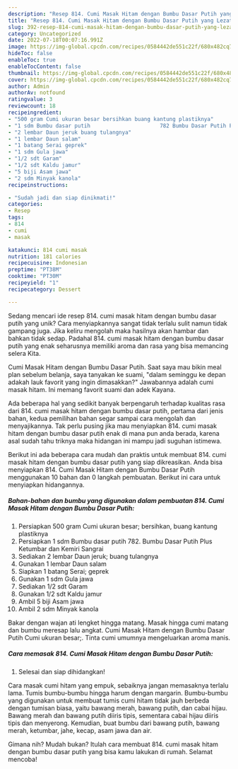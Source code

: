 ```yaml
---
description: "Resep 814. Cumi Masak Hitam dengan Bumbu Dasar Putih yang Lezat"
title: "Resep 814. Cumi Masak Hitam dengan Bumbu Dasar Putih yang Lezat"
slug: 392-resep-814-cumi-masak-hitam-dengan-bumbu-dasar-putih-yang-lezat
category: Uncategorized
date: 2022-07-18T00:07:16.991Z
image: https://img-global.cpcdn.com/recipes/0584442de551c22f/680x482cq70/814-cumi-masak-hitam-dengan-bumbu-dasar-putih-foto-resep-utama.jpg
hideToc: false
enableToc: true
enableTocContent: false
thumbnail: https://img-global.cpcdn.com/recipes/0584442de551c22f/680x482cq70/814-cumi-masak-hitam-dengan-bumbu-dasar-putih-foto-resep-utama.jpg
cover: https://img-global.cpcdn.com/recipes/0584442de551c22f/680x482cq70/814-cumi-masak-hitam-dengan-bumbu-dasar-putih-foto-resep-utama.jpg
author: Admin
authorAv: notfound
ratingvalue: 3
reviewcount: 18
recipeingredient:
- "500 gram Cumi ukuran besar bersihkan buang kantung plastiknya"
- "1 sdm Bumbu dasar putih                      782 Bumbu Dasar Putih Plus Ketumbar dan Kemiri Sangrai"
- "2 lembar Daun jeruk buang tulangnya"
- "1 lembar Daun salam"
- "1 batang Serai geprek"
- "1 sdm Gula jawa"
- "1/2 sdt Garam"
- "1/2 sdt Kaldu jamur"
- "5 biji Asam jawa"
- "2 sdm Minyak kanola"
recipeinstructions:

- "Sudah jadi dan siap dinikmati!"
categories:
- Resep
tags:
- 814
- cumi
- masak

katakunci: 814 cumi masak 
nutrition: 181 calories
recipecuisine: Indonesian
preptime: "PT38M"
cooktime: "PT30M"
recipeyield: "1"
recipecategory: Dessert

---
```





Sedang mencari ide resep 814. cumi masak hitam dengan bumbu dasar putih yang unik? Cara menyiapkannya sangat tidak terlalu sulit namun tidak gampang juga. Jika keliru mengolah maka hasilnya akan hambar dan bahkan tidak sedap. Padahal 814. cumi masak hitam dengan bumbu dasar putih yang enak seharusnya memiliki aroma dan rasa yang bisa memancing selera Kita.





Cumi Masak Hitam dengan Bumbu Dasar Putih. Saat saya mau bikin meal plan sebelum belanja, saya tanyakan ke suami, &#34;dalam seminggu ke depan adakah lauk favorit yang ingin dimasakkan?&#34; Jawabannya adalah cumi masak hitam. Ini memang favorit suami dan adek Kayana.

Ada beberapa hal yang sedikit banyak berpengaruh terhadap kualitas rasa dari 814. cumi masak hitam dengan bumbu dasar putih, pertama dari jenis bahan, kedua pemilihan bahan segar sampai cara mengolah dan menyajikannya. Tak perlu pusing jika mau menyiapkan 814. cumi masak hitam dengan bumbu dasar putih enak di mana pun anda berada, karena asal sudah tahu triknya maka hidangan ini mampu jadi suguhan istimewa.






Berikut ini ada beberapa cara mudah dan praktis untuk membuat 814. cumi masak hitam dengan bumbu dasar putih yang siap dikreasikan. Anda bisa menyiapkan 814. Cumi Masak Hitam dengan Bumbu Dasar Putih menggunakan 10 bahan dan 0 langkah pembuatan. Berikut ini cara untuk menyiapkan hidangannya.

<!--inarticleads1-->

##### Bahan-bahan dan bumbu yang digunakan dalam pembuatan 814. Cumi Masak Hitam dengan Bumbu Dasar Putih:

1. Persiapkan 500 gram Cumi ukuran besar; bersihkan, buang kantung plastiknya
1. Persiapkan 1 sdm Bumbu dasar putih                      782. Bumbu Dasar Putih Plus Ketumbar dan Kemiri Sangrai
1. Sediakan 2 lembar Daun jeruk; buang tulangnya
1. Gunakan 1 lembar Daun salam
1. Siapkan 1 batang Serai; geprek
1. Gunakan 1 sdm Gula jawa
1. Sediakan 1/2 sdt Garam
1. Gunakan 1/2 sdt Kaldu jamur
1. Ambil 5 biji Asam jawa
1. Ambil 2 sdm Minyak kanola


Bakar dengan wajan ati lengket hingga matang. Masak hingga cumi matang dan bumbu meresap lalu angkat. Cumi Masak Hitam dengan Bumbu Dasar Putih Cumi ukuran besar;. Tinta cumi umumnya mengeluarkan aroma manis. 

<!--inarticleads2-->

##### Cara memasak 814. Cumi Masak Hitam dengan Bumbu Dasar Putih:


1. Selesai dan siap dihidangkan!

Cara masak cumi hitam yang empuk, sebaiknya jangan memasaknya terlalu lama. Tumis bumbu-bumbu hingga harum dengan margarin. Bumbu-bumbu yang digunakan untuk membuat tumis cumi hitam tidak jauh berbeda dengan tumisan biasa, yaitu bawang merah, bawang putih, dan cabai hijau. Bawang merah dan bawang putih diiris tipis, sementara cabai hijau diiris tipis dan menyerong. Kemudian, buat bumbu dari bawang putih, bawang merah, ketumbar, jahe, kecap, asam jawa dan air. 

Gimana nih? Mudah bukan? Itulah cara membuat 814. cumi masak hitam dengan bumbu dasar putih yang bisa kamu lakukan di rumah. Selamat mencoba!
